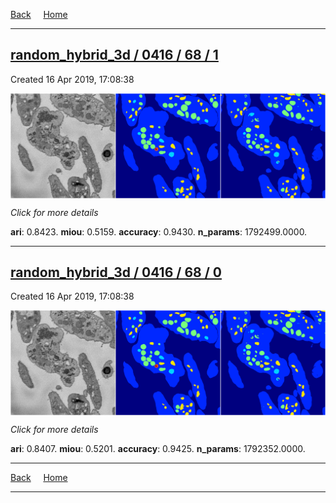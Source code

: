 
[Back](..)&nbsp;&nbsp;&nbsp;&nbsp;&nbsp;[Home](https://leapmanlab.github.io/snapshots)

---

<div class="summary"><a href="1"><h2>random_hybrid_3d / 0416 / 68 / 1</h2></a><p>Created 16 Apr 2019, 17:08:38
</p><a href="1"><img src="1/media/summary.png" align="center"></a><p>
<i>Click for more details</i>
</p></div>

**ari**: 0.8423. **miou**: 0.5159. **accuracy**: 0.9430. **n_params**: 1792499.0000. 

---

<div class="summary"><a href="0"><h2>random_hybrid_3d / 0416 / 68 / 0</h2></a><p>Created 16 Apr 2019, 17:08:38
</p><a href="0"><img src="0/media/summary.png" align="center"></a><p>
<i>Click for more details</i>
</p></div>

**ari**: 0.8407. **miou**: 0.5201. **accuracy**: 0.9425. **n_params**: 1792352.0000. 

---

[Back](..)&nbsp;&nbsp;&nbsp;&nbsp;&nbsp;[Home](https://leapmanlab.github.io/snapshots)

---